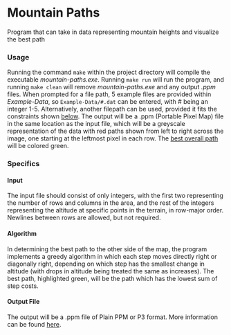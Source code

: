 # Mountain Paths

Program that can take in data representing mountain heights and visualize the best path

### Usage

Running the command `make` within the project directory will compile the executable *mountain-paths.exe*. Running `make run` will run the program, and running `make clean` will remove *mountain-paths.exe* and any output *.ppm* files. When prompted for a file path, 5 example files are provided within *Example-Data*, so `Example-Data/#.dat` can be entered, with # being an integer 1-5. Alternatively, another filepath can be used, provided it fits the constraints shown [below](#input). The output will be a .ppm (Portable Pixel Map) file in the same location as the input file, which will be a greyscale representation of the data with red paths shown from left to right across the image, one starting at the leftmost pixel in each row. The [best overall path](#algorithm) will be colored green.

### Specifics

#### Input

The input file should consist of only integers, with the first two representing the number of rows and columns in the area, and the rest of the integers representing the altitude at specific points in the terrain, in row-major order. Newlines between rows are allowed, but not required.

#### Algorithm

In determining the best path to the other side of the map, the program implements a greedy algorithm in which each step moves directly right or diagonally right, depending on which step has the smallest change in altitude (with drops in altitude being treated the same as increases). The best path, highlighted green, will be the path which has the lowest sum of step costs.

#### Output File

The output will be a .ppm file of Plain PPM or P3 format. More information can be found [here](http://netpbm.sourceforge.net/doc/ppm.html).
